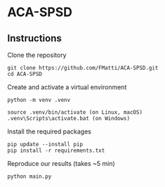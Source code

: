 # ACA-SPSD

## Instructions

Clone the repository
```[bash]
git clone https://github.com/FMatti/ACA-SPSD.git
cd ACA-SPSD
```

Create and activate a virtual environment
```[bash]
python -m venv .venv

source .venv/bin/activate (on Linux, macOS)
.venv\Scripts\activate.bat (on Windows)
```

Install the required packages
```[bash]
pip update --install pip
pip install -r requirements.txt
```

Reproduce our results (takes ~5 min)
```[bash]
python main.py
```